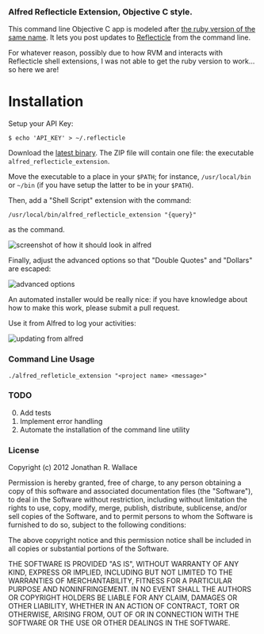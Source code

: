 ### Alfred Reflecticle Extension, Objective C style.

This command line Objective C app is modeled after [the ruby version of the same
name](https://github.com/highgroove/alfred_reflecticle_extension).  It lets you
post updates to [Reflecticle](http://reflecticle.com) from the command line.

For whatever reason, possibly due to how RVM and interacts with Reflecticle
shell extensions, I was not able to get the ruby version to work... so here we
are!

# Installation

Setup your API Key:

    $ echo 'API_KEY' > ~/.reflecticle

Download the [latest
binary](https://github.com/wallace/alfred_reflecticle_extension/downloads). The
ZIP file will contain one file: the executable `alfred_reflecticle_extension`.

Move the executable to a place in your `$PATH`; for instance, `/usr/local/bin`
or `~/bin` (if you have setup the latter to be in your `$PATH`).

Then, add a "Shell Script" extension with the command:

    /usr/local/bin/alfred_reflecticle_extension "{query}"

as the command.

![screenshot of how it should look in alfred](http://cl.ly/image/0I1z0Y3b442C/Alfred%20Preferences.jpg)

Finally, adjust the advanced options so that "Double Quotes" and "Dollars" are escaped:

![advanced options](http://cl.ly/image/0B1S3k013B3S/Alfred.jpg "advanced options")

An automated installer would be really nice: if you have knowledge about how to
make this work, please submit a pull request.

Use it from Alfred to log your activities:

![updating from alfred](http://cl.ly/image/251u1O111D19/Screen%20Shot%202012-11-15%20at%2021.50.19%20.png)

### Command Line Usage

    ./alfred_refleticle_extension "<project name> <message>"

### TODO

 0. Add tests
 1. Implement error handling
 2. Automate the installation of the command line utility

###  License

 Copyright (c) 2012 Jonathan R. Wallace

 Permission is hereby granted, free of charge, to any person obtaining a copy of
 this software and associated documentation files (the "Software"), to deal in
 the Software without restriction, including without limitation the rights to
 use, copy, modify, merge, publish, distribute, sublicense, and/or sell copies
 of the Software, and to permit persons to whom the Software is furnished to do
 so, subject to the following conditions:

 The above copyright notice and this permission notice shall be included in all
 copies or substantial portions of the Software.

 THE SOFTWARE IS PROVIDED "AS IS", WITHOUT WARRANTY OF ANY KIND, EXPRESS OR
 IMPLIED, INCLUDING BUT NOT LIMITED TO THE WARRANTIES OF MERCHANTABILITY,
 FITNESS FOR A PARTICULAR PURPOSE AND NONINFRINGEMENT. IN NO EVENT SHALL THE
 AUTHORS OR COPYRIGHT HOLDERS BE LIABLE FOR ANY CLAIM, DAMAGES OR OTHER
 LIABILITY, WHETHER IN AN ACTION OF CONTRACT, TORT OR OTHERWISE, ARISING FROM,
 OUT OF OR IN CONNECTION WITH THE SOFTWARE OR THE USE OR OTHER DEALINGS IN THE
 SOFTWARE.
